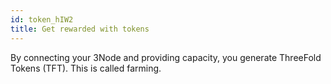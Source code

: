 ```yaml
---
id: token_hIW2
title: Get rewarded with tokens
---
```


By connecting your 3Node and providing capacity, you generate ThreeFold Tokens (TFT). This is called farming.
